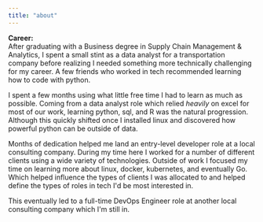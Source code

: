 ```yaml
---
title: "about"
---
```


**Career:**  
After graduating with a Business degree in Supply Chain Management & Analytics, I spent a small stint as a data analyst for a transportation company before realizing I needed something more technically challenging for my career. A few friends who worked in tech recommended learning how to code with python.

I spent a few months using what little free time I had to learn as much as possible. Coming from a data analyst role which relied _heavily_ on excel for most of our work, learning python, sql, and R was the natural progression. Although this quickly shifted once I installed linux and discovered how powerful python can be outside of data. 

Months of dedication helped me land an entry-level developer role at a local consulting company. During my time here I worked for a number of different clients using a wide variety of technologies. Outside of work I focused my time on learning more about linux, docker, kubernetes, and eventually Go. Which helped influence the types of clients I was allocated to and helped define the types of roles in tech I'd be most interested in.

This eventually led to a full-time DevOps Engineer role at another local consulting company which I'm still in.
